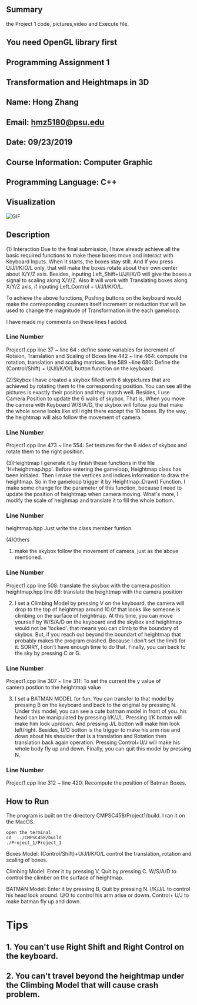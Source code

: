 ## Summary
the Project 1 code, pictures,video and Execute file.
## You need OpenGL library first
## Programming Assignment 1
## Transformation and Heightmaps in 3D
## Name: Hong Zhang
## Email: hmz5180@psu.edu
## Date: 09/23/2019
## Course Information: Computer Graphic
## Programming Language: C++


## Visualization
![GIF](https://github.com/HongZH2/Graphics_P1/blob/master/Project_1_Hong_Zhang.gif)

## Description
(1) Interaction
Due to the final submission, I have already achieve all the basic  required functions to make these boxes move and interact with Keyboard Inputs. When It starts, the boxes stay still. And If you   press U/J/I/K/O/L only, that will make the boxes rotate about their own center about X/Y/Z  axis. Besides, inputing Left_Shift+U/J/I/K/O will give the boxes a signal to scaling along X/Y/Z. Also It will work with Translating boxes along X/Y/Z axis, if inputing Left_Control + U/J/I/K/O/L.

To achieve the above functions, Pushing buttons on the keyboard would make the corresponding counters itself increment or reduction that will be used to change the magnitude of Transformation in the each gameloop.

I have made my comments on these lines I added.

### Line Number
Project1.cpp
line 37 ~ line 64 : define some variables for increment of Rotaion, Translation and Scaling of Boxes
line 442 ~ line 464: compute the rotation, translation and scaling matrices.
line 589 ~line 680: Define the (Control/Shift) + U/J/I/K/O/L button function on the keyboard.

(2)Skybox
I have created a skybox filledl with 6 skypictures that are achieved by rotating them to the corresponding position. You can see all the pictures is exactly their position and they match well. Besides, I use Camera.Position to update the 6 walls of skybox. That is, When you move the camera with Keyboard W/S/A/D, the skybox will follow you that make the whole scene looks like still right there except the 10 boxes. By the way, the heightmap will also follow the movement of camera.

### Line Number
Project1.cpp
line 473 ~ line 554: Set textures for the 6 sides of skybox and rotate them to the right position.

(3)Heightmap
I generate it by finish these functions in the file 'H=heightmap.hpp'. Before entering the gameloop, Heightmap class has been initialed. Then I make the vertices and indices information to draw the heightmap. So in the gameloop trigger it by Heightmap::Draw() Function. I make some change for the parameter of this function, because I need to update the position of heightmap when camera moving. What's more, I modify the scale of heighmap and translate it to fill the whole bottom.

### Line Number
heightmap.hpp
Just write the class member funtion.

(4)Others
1. make the skybox follow the movement of camera, just as the above mentioned.

### Line Number
Project1.cpp
line 508: translate the skybox with the camera.position 
heightmap.hpp
line 86: translate the heightmap with the camera.position

2. I set a Climbing Model by pressing V on the keyboard. the camera will drop to the top of heightmap around 10.0f that looks like someone is climbing on the surface of heightmap. At this time, you can move yourself by W/S/A/D on the keyboard and the skybox and heightmap would not be 'locked'. that means you can climb to the boundary of skybox. But, if you reach out beyond the boundart of heightmap that probably makes the program crashed. Because I don't set the limiti for it. SORRY, I don't have enough time to do that. Finally, you can back to the sky by pressing C or G.

### Line Number
Project1.cpp
line 307 ~ line 311: To set the current the y value of camera.postion to the heightmap value

3. I set  a BATMAN MODEL for fun. You can transfer to that model by pressing B on the keyboard and back to the original by pressing N. Under this model, you can see a cute batman model in front of you. his head can be manipulated by pressing I/K/J/L. Pressing I/K botton will make him look up/down. And pressing J/L botton will make him look left/right.  Besides, U/O botton is the trigger to make his arm rise and down about his shoulder that is a translation and Rotation then translation back again operation. Pressing Control+U/J will make his whole body fly up and down. Finally, you can quit this model by pressing N.

### Line Number
Project1.cpp
line 312 ~ line 420: Recompute the position of Batman Boxes. 

## How to Run
The program is built on the directory CMPSC458/Project1/build. I ran it on the MacOS.

    open the terminal
    cd  ../CMPSC458/build
    ./Project_1/Project_1

Boxes Model:
    (Control/Shift)+U/J/I/K/O/L control the translation, rotation and scaling of boxes.

Climbing Model:
    Enter it by pressing V, Quit by pressing C.
    W/S/A/D to control the climber on the surface of heightmap.

BATMAN Model:
    Enter it by pressing B, Quit by pressing N.
    I/K/J/L to control his head look around.
    U/O to control his arm arise or dowm.
    Control+ U/J to make batman fly up and down.

# Tips
## 1. You can't use Right Shift and Right Control on the keyboard. 
## 2. You can't travel beyond the heightmap under the Climbing Model that will cause crash problem.

